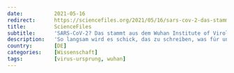 ```yaml
---
date:          2021-05-16
redirect:      https://sciencefiles.org/2021/05/16/sars-cov-2-das-stammt-aus-dem-wuhan-institute-of-virology-woher-sonst-die-gesamt-liste-der-indizien/
title:         ScienceFiles
subtitle:      'SARS-CoV-2? Das stammt aus dem Wuhan Institute of Virology, woher sonst? Die Gesamt-Liste der Indizien'
description:   'So langsam wird es schick, das zu schreiben, was für uns und eine Reihe von Bloggern und Wissenschaftlern schon seit längerem offensichtlich ist: SARS-CoV-2 stammt aus dem Wuhan Institute of Virology, wurde dort im Rahmen von Gain of Function Research geschaffen, im Rahmen hoch umstrittener Forschung, die mit viel Risiko verbunden ist, dem meist nur…'
country:       [DE]
categories:    [Wissenschaft]
tags:          [virus-ursprung, wuhan]
---
```

